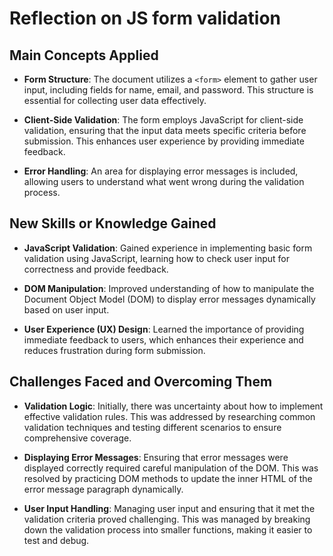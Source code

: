 # Reflection on JS form validation



## Main Concepts Applied

- **Form Structure**: The document utilizes a `<form>` element to gather user input, including fields for name, email, and password. This structure is essential for collecting user data effectively.

- **Client-Side Validation**: The form employs JavaScript for client-side validation, ensuring that the input data meets specific criteria before submission. This enhances user experience by providing immediate feedback.

- **Error Handling**: An area for displaying error messages is included, allowing users to understand what went wrong during the validation process.



## New Skills or Knowledge Gained

- **JavaScript Validation**: Gained experience in implementing basic form validation using JavaScript, learning how to check user input for correctness and provide feedback.

- **DOM Manipulation**: Improved understanding of how to manipulate the Document Object Model (DOM) to display error messages dynamically based on user input.

- **User  Experience (UX) Design**: Learned the importance of providing immediate feedback to users, which enhances their experience and reduces frustration during form submission.



## Challenges Faced and Overcoming Them

- **Validation Logic**: Initially, there was uncertainty about how to implement effective validation rules. This was addressed by researching common validation techniques and testing different scenarios to ensure comprehensive coverage.

- **Displaying Error Messages**: Ensuring that error messages were displayed correctly required careful manipulation of the DOM. This was resolved by practicing DOM methods to update the inner HTML of the error message paragraph dynamically.

- **User  Input Handling**: Managing user input and ensuring that it met the validation criteria proved challenging. This was managed by breaking down the validation process into smaller functions, making it easier to test and debug.

